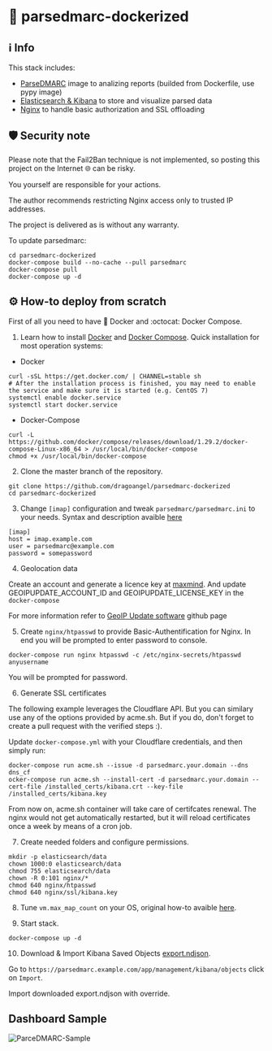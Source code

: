 # :e-mail: parsedmarc-dockerized
## :information_source: Info
This stack includes:
- [ParseDMARC](https://domainaware.github.io/parsedmarc/) image to analizing reports (builded from Dockerfile, use pypy image)
- [Elasticsearch & Kibana](https://www.elastic.co/guide/index.html) to store and visualize parsed data
- [Nginx](https://docs.nginx.com/) to handle basic authorization and SSL offloading

## :shield: Security note
Please note that the Fail2Ban technique is not implemented, so posting this project on the Internet :globe_with_meridians: can be risky. 

You yourself are responsible for your actions.

The author recommends restricting Nginx access only to trusted IP addresses.

The project is delivered as is without any warranty.

To update parsedmarc:
```
cd parsedmarc-dockerized
docker-compose build --no-cache --pull parsedmarc
docker-compose pull
docker-compose up -d
```

## :gear: How-to deploy from scratch
First of all you need to have :whale: Docker and :octocat: Docker Compose.

1. Learn how to install [Docker](https://docs.docker.com/install/) and [Docker Compose](https://docs.docker.com/compose/install/).
Quick installation for most operation systems:
- Docker
```
curl -sSL https://get.docker.com/ | CHANNEL=stable sh
# After the installation process is finished, you may need to enable the service and make sure it is started (e.g. CentOS 7)
systemctl enable docker.service
systemctl start docker.service
```
- Docker-Compose
```
curl -L https://github.com/docker/compose/releases/download/1.29.2/docker-compose-Linux-x86_64 > /usr/local/bin/docker-compose
chmod +x /usr/local/bin/docker-compose
```

2. Clone the master branch of the repository.
```
git clone https://github.com/dragoangel/parsedmarc-dockerized
cd parsedmarc-dockerized
```

3. Change `[imap]` configuration and tweak `parsedmarc/parsedmarc.ini` to your needs.
Syntax and description avaible [here](https://domainaware.github.io/parsedmarc/index.html#configuration-file)
```
[imap]
host = imap.example.com
user = parsedmarc@example.com
password = somepassword
```

4. Geolocation data

Create an account and generate a licence key at
[maxmind](https://www.maxmind.com/en/accounts/current/license-key). And
update GEOIPUPDATE_ACCOUNT_ID and GEOIPUPDATE_LICENSE_KEY in the
`docker-compose`

For more information refer to [GeoIP Update
software](https://github.com/maxmind/geoipupdate) github page

5. Create `nginx/htpasswd` to provide Basic-Authentification for Nginx.
In end you will be prompted to enter password to console.
```
docker-compose run nginx htpasswd -c /etc/nginx-secrets/htpasswd anyusername
```

You will be prompted for password.

6. Generate SSL certificates

The following example leverages the Cloudflare API. But you can
similary use any of the options provided by acme.sh. But if you do,
don't forget to create a pull request with the verified steps :).

Update `docker-compose.yml` with your Cloudflare credentials, and then simply run:

```
docker-compose run acme.sh --issue -d parsedmarc.your.domain --dns dns_cf
ocker-compose run acme.sh --install-cert -d parsedmarc.your.domain --cert-file /installed_certs/kibana.crt --key-file /installed_certs/kibana.key
```

From now on, acme.sh container will take care of certifcates
renewal. The nginx would not get automatically restarted, but it will
reload certificates once a week by means of a cron job.


7. Create needed folders and configure permissions.
```
mkdir -p elasticsearch/data
chown 1000:0 elasticsearch/data
chmod 755 elasticsearch/data
chown -R 0:101 nginx/*
chmod 640 nginx/htpasswd
chmod 640 nginx/ssl/kibana.key
```

8. Tune `vm.max_map_count` on your OS, original how-to avaible [here](https://www.elastic.co/guide/en/elasticsearch/reference/current/vm-max-map-count.html).

9. Start stack.
```
docker-compose up -d
```

10. Download & Import Kibana Saved Objects [export.ndjson](https://raw.githubusercontent.com/domainaware/parsedmarc/master/kibana/export.ndjson).

Go to `https://parsedmarc.example.com/app/management/kibana/objects` click on `Import`.

Import downloaded export.ndjson with override.

## Dashboard Sample
![ParceDMARC-Sample](https://github.com/dragoangel/parsedmarc-dockerized/raw/master/ParceDMARC-Sample.png)
